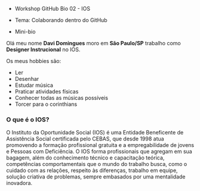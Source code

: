 * Workshop GitHub Bio 02 - IOS

* Tema: Colaborando dentro do GitHub

* Mini-bio

Olá meu nome **Davi Domingues** moro em **São Paulo/SP** trabalho como **Designer Instrucional** no IOS.

Os meus hobbies são: 
- Ler
- Desenhar
- Estudar música
- Praticar atividades físicas 
- Conhecer todas as músicas possíveis
- Torcer para o corinthians

### O que é o IOS?

O Instituto da Oportunidade Social (IOS) é uma Entidade Beneficente de Assistência Social certificada pelo CEBAS, que desde 1998 atua promovendo a formação profissional gratuita e a empregabilidade de jovens e Pessoas com Deficiência.
O IOS forma profissionais que agregam em sua bagagem, além do conhecimento técnico e capacitação teórica, competências comportamentais que o mundo do trabalho busca, como o cuidado com as relações, respeito às diferenças, trabalho em equipe, solução criativa de problemas, sempre embasados por uma mentalidade inovadora.
